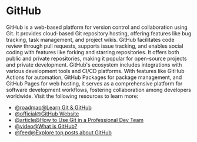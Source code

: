 # GitHub

GitHub is a web-based platform for version control and collaboration using Git. It provides cloud-based Git repository hosting, offering features like bug tracking, task management, and project wikis. GitHub facilitates code review through pull requests, supports issue tracking, and enables social coding with features like forking and starring repositories. It offers both public and private repositories, making it popular for open-source projects and private development. GitHub's ecosystem includes integrations with various development tools and CI/CD platforms. With features like GitHub Actions for automation, GitHub Packages for package management, and GitHub Pages for web hosting, it serves as a comprehensive platform for software development workflows, fostering collaboration among developers worldwide.
Visit the following resources to learn more:

- [@roadmap@Learn Git & GitHub](https://roadmap.sh/git-github)
- [@official@GitHub Website](https://github.com)
- [@article@How to Use Git in a Professional Dev Team](https://ooloo.io/project/github-flow)
- [@video@What is GitHub?](https://www.youtube.com/watch?v=pBy1zgt0XPc)
- [@feed@Explore top posts about GitHub](https://app.daily.dev/tags/github?ref=roadmapsh)
